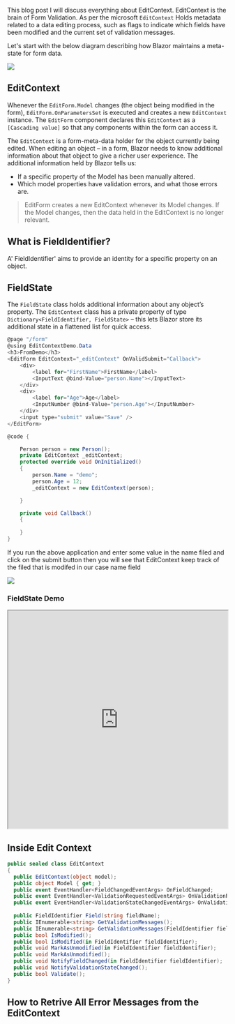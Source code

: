 This blog post I will discuss everything about EditContext. EditContext is the brain of Form Validation. As per the microsoft `EditContext`  Holds metadata related to a data editing process, such as flags to indicate which fields have been modified and the current set of validation messages.

Let's start with the below diagram describing how Blazor maintains a meta-state for form data.


![](https://blogger.googleusercontent.com/img/a/AVvXsEg0y5i62UyRyqzsBNnMMRafHgijAYsk1TaOWb8EuurNU4UyVipPP5ZUgPzOLzdtTjaUuCqPgn657XZpCts-ilqLRhjXpmULNig1msUJIW0imSqBoUY4BhdzJiu_R5KnYsqivOfVCJN02eUsSkUhl2Vv0Fd-I681eJJhmLV8FxLvCzutWRy9vPYv-g8Hnw=w459-h640)


## EditContext

Whenever the  `EditForm.Model`  changes (the object being modified in the form),  `EditForm.OnParametersSet`  is executed and creates a new  `EditContext`  instance. The  `EditForm`  component declares this  `EditContext`  as a  `[Cascading value]`  so that any components within the form can access it.

The  `EditContext`  is a form-meta-data holder for the object currently being edited. When editing an object –  in a form, Blazor needs to know additional information about that object to give a richer user experience. The additional information held by Blazor tells us:

-   If a specific property of the Model has been manually altered.
-   Which model properties have validation errors, and what those errors are.

> EditForm creates a new EditContext whenever its Model changes. If the Model changes, then the data held in the EditContext is no longer relevant.



## What is FieldIdentifier?

A' FieldIdentifier' aims to provide an identity for a specific property on an object. 

## FieldState

The  `FieldState`  class holds additional information about any object’s property. The  `EditContext`  class has a private property of type  `Dictionary<FieldIdentifier, FieldState>`  – this lets Blazor store its additional state in a flattened list for quick access.

```csharp
@page "/form"
@using EditContextDemo.Data
<h3>FromDemo</h3>
<EditForm EditContext="_editContext" OnValidSubmit="Callback">
    <div>
        <label for="FirstName">FirstName</label>
        <InputText @bind-Value="person.Name"></InputText>
    </div>
    <div>
        <label for="Age">Age</label>
        <InputNumber @bind-Value="person.Age"></InputNumber>
    </div>
    <input type="submit" value="Save" />
</EditForm>

@code {

    Person person = new Person();
    private EditContext _editContext;
    protected override void OnInitialized()
    {
        person.Name = "demo";
        person.Age = 12;
        _editContext = new EditContext(person);

    }

    private void Callback()
    {
      
    }
}

```
If you run the above application and enter some value in the name filed and click on the submit button then you will see that EditContext keep track of the filed that is modifed in our case name field

![](https://blogger.googleusercontent.com/img/a/AVvXsEg8IxIDdA4ZtvdiPfA7qZDt1kNxZjej-rarfub4uQm0RWH5wCtPEnc-NleSU78nxomcoLaxU9BDCVNLcFQFih_WpcgxFZ6Da39q1Al2TmwF1VOKb0E89nRGjf7hsXShAlSVZ1ArvOaWsPUO2DZIsd33zNLTd5-oqjMlxv5K5DP0dTK-HKGuZuuPoV_40g=w640-h342)

### FieldState Demo

<iframe width="100%" height="500px" src="https://blazorrepl.telerik.com/repl/embed/QwEBYqPF49pLjqtv36?editor=true&result=true&errorList=false"></iframe>

## Inside Edit Context

```csharp
public sealed class EditContext
{    
  public EditContext(object model);    
  public object Model { get; }     
  public event EventHandler<FieldChangedEventArgs> OnFieldChanged;    
  public event EventHandler<ValidationRequestedEventArgs> OnValidationRequested;    
  public event EventHandler<ValidationStateChangedEventArgs> OnValidationStateChanged;     
  
  public FieldIdentifier Field(string fieldName);    
  public IEnumerable<string> GetValidationMessages();    
  public IEnumerable<string> GetValidationMessages(FieldIdentifier fieldIdentifier);    
  public bool IsModified();    
  public bool IsModified(in FieldIdentifier fieldIdentifier);    
  public void MarkAsUnmodified(in FieldIdentifier fieldIdentifier);    
  public void MarkAsUnmodified();    
  public void NotifyFieldChanged(in FieldIdentifier fieldIdentifier);    
  public void NotifyValidationStateChanged();    
  public bool Validate();
}
```


## How to Retrive All Error Messages from the EditContext


<!--stackedit_data:
eyJoaXN0b3J5IjpbLTQ2MjI5ODgwNCwtMTM3NzQ5NTYyOSw3MT
gwNjEwNjgsMjQ0Njk0NjgsLTg5NzIwNjk2NCwtMTI0NTQ1NDE5
NCwtMTgxMjU3ODEyNiwtNTY2NzEyNjczLC0yMDg5MDEyODQyLD
E2NTE0Nzk4NTBdfQ==
-->